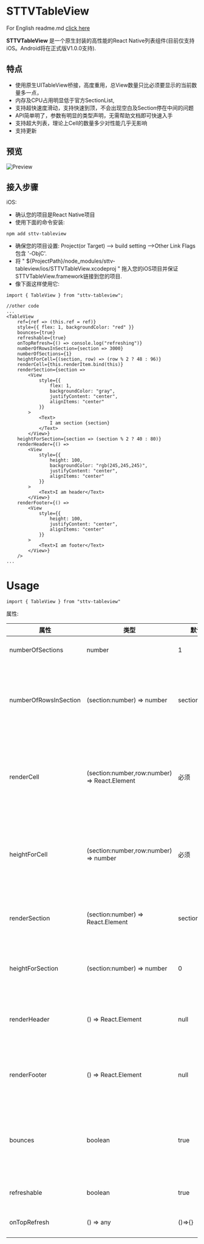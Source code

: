 # STTVTableView

For English readme.md [click here](https://github.com/bolan9999/STTVTableView/blob/master/README.md)

**STTVTableView** 是一个原生封装的高性能的React Native列表组件(目前仅支持iOS。Android将在正式版V1.0.0支持).

## 特点
* 使用原生UITableView桥接，高度重用，总View数量只比必须要显示的当前数量多一点，
* 内存及CPU占用明显低于官方SectionList,
* 支持超快速度滑动，支持快速到顶，不会出现空白及Section停在中间的问题
* API简单明了，参数有明显的类型声明，无需帮助文档即可快速入手
* 支持超大列表，理论上Cell的数量多少对性能几乎无影响
* 支持更新

## 预览
![Preview](https://github.com/bolan9999/STTVTableView/raw/master/readme_resources/example.gif)

## 接入步骤

iOS:

* 确认您的项目是React Native项目
* 使用下面的命令安装:

```
npm add sttv-tableview
```
* 确保您的项目设置: Project(or Target) --> build setting -->Other Link Flags 包含 '-ObjC'.
* 将 " ${ProjectPath}/node_modules/sttv-tableview/ios/STTVTableView.xcodeproj " 拖入您的iOS项目并保证STTVTableView.framework链接到您的项目.
* 像下面这样使用它:

```
import { TableView } from "sttv-tableview";

//other code
...
<TableView
	ref={ref => (this.ref = ref)}
	style={{ flex: 1, backgroundColor: "red" }}
	bounces={true}
	refreshable={true}
	onTopRefresh={() => console.log("refreshing")}
	numberOfRowsInSection={section => 3000}
	numberOfSections={1}
	heightForCell={(section, row) => (row % 2 ? 48 : 96)}
	renderCell={this.renderItem.bind(this)}
	renderSection={section =>
		<View
			style={{
				flex: 1,
				backgroundColor: "gray",
				justifyContent: "center",
				alignItems: "center"
			}}
		>
			<Text>
				I am section {section}
			</Text>
		</View>}
	heightForSection={section => (section % 2 ? 40 : 80)}
	renderHeader={() =>
		<View
			style={{
				height: 100,
				backgroundColor: "rgb(245,245,245)",
				justifyContent: "center",
				alignItems: "center"
			}}
		>
			<Text>I am header</Text>
		</View>}
	renderFooter={() =>
		<View
			style={{
				height: 100,
				justifyContent: "center",
				alignItems: "center"
			}}
		>
			<Text>I am footer</Text>
		</View>}
	/>
...
```

# Usage

```
import { TableView } from "sttv-tableview"
```

属性:

属性  |  类型  |  默认  |  作用  
------ | ------ | --------- | --------
numberOfSections | number | 1 | 总的Section数量
numberOfRowsInSection | (section:number) => number | section=>0 | 函数：根据section索引返回当前section的Cell数量
renderCell | (section:number,row:number) => React.Element | 必须 | 函数:根据当前Section和Row，返回当前Cell的render
heightForCell | (section:number,row:number) => number | 必须 | 函数：根据Section和row index，返回当前Cell的高度
renderSection | (section:number) => React.Element | section=>null | 函数：当前Section的render函数
heightForSection | (section:number) => number | 0 | 函数：返回当前section的高度
renderHeader | () => React.Element | null | 函数：列表的头部组件render函数
renderFooter | () => React.Element | null | 函数：列表头部组件的render函数
bounces | boolean | true | 组件滑动到边缘是否可以继续滑动，松开后弹回
refreshable | boolean | true | 是否允许下拉刷新
onTopRefresh | () => any | ()=>{} | 下拉刷新的回调
